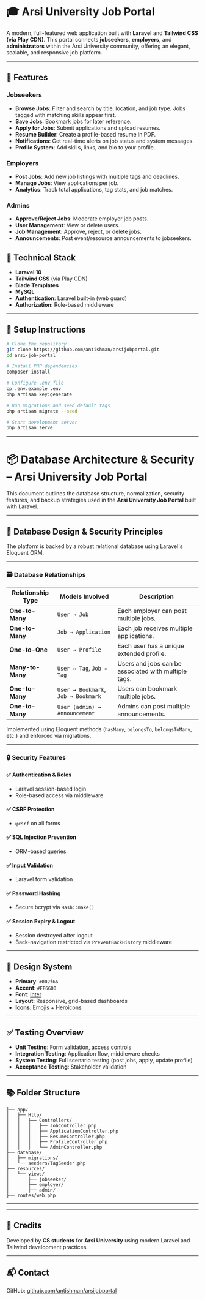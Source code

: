 # 🎓 Arsi University Job Portal

A modern, full-featured web application built with **Laravel** and **Tailwind CSS (via Play CDN)**. This portal connects **jobseekers**, **employers**, and **administrators** within the Arsi University community, offering an elegant, scalable, and responsive job platform.

---

## 🚀 Features

### Jobseekers
- **Browse Jobs**: Filter and search by title, location, and job type. Jobs tagged with matching skills appear first.
- **Save Jobs**: Bookmark jobs for later reference.
- **Apply for Jobs**: Submit applications and upload resumes.
- **Resume Builder**: Create a profile-based resume in PDF.
- **Notifications**: Get real-time alerts on job status and system messages.
- **Profile System**: Add skills, links, and bio to your profile.

### Employers
- **Post Jobs**: Add new job listings with multiple tags and deadlines.
- **Manage Jobs**: View applications per job.
- **Analytics**: Track total applications, tag stats, and job matches.

### Admins
- **Approve/Reject Jobs**: Moderate employer job posts.
- **User Management**: View or delete users.
- **Job Management**: Approve, reject, or delete jobs.
- **Announcements**: Post event/resource announcements to jobseekers.

## 🧱 Technical Stack

- **Laravel 10**
- **Tailwind CSS** (via Play CDN)
- **Blade Templates**
- **MySQL**
- **Authentication**: Laravel built-in (web guard)
- **Authorization**: Role-based middleware

---
## 🧰 Setup Instructions

```bash
# Clone the repository
git clone https://github.com/antishman/arsijobportal.git
cd arsi-job-portal

# Install PHP dependencies
composer install

# Configure .env file
cp .env.example .env
php artisan key:generate

# Run migrations and seed default tags
php artisan migrate --seed

# Start development server
php artisan serve
```

---

# 📦 Database Architecture & Security – Arsi University Job Portal

This document outlines the database structure, normalization, security features, and backup strategies used in the **Arsi University Job Portal** built with Laravel.

---

## 🔐 Database Design & Security Principles

The platform is backed by a robust relational database using Laravel's Eloquent ORM.

---

### 🗃️ Database Relationships

| Relationship Type  | Models Involved                       | Description |
|--------------------|----------------------------------------|-------------|
| **One-to-Many**    | `User → Job`                           | Each employer can post multiple jobs. |
| **One-to-Many**    | `Job → Application`                    | Each job receives multiple applications. |
| **One-to-One**     | `User → Profile`                       | Each user has a unique extended profile. |
| **Many-to-Many**   | `User ↔ Tag`, `Job ↔ Tag`              | Users and jobs can be associated with multiple tags. |
| **One-to-Many**    | `User → Bookmark`, `Job → Bookmark`    | Users can bookmark multiple jobs. |
| **One-to-Many**    | `User (admin) → Announcement`          | Admins can post multiple announcements. |

Implemented using Eloquent methods (`hasMany`, `belongsTo`, `belongsToMany`, etc.) and enforced via migrations.

---


### 🔒 Security Features

#### ✅ Authentication & Roles
- Laravel session-based login
- Role-based access via middleware

#### ✅ CSRF Protection
- `@csrf` on all forms

#### ✅ SQL Injection Prevention
- ORM-based queries

#### ✅ Input Validation
- Laravel form validation

#### ✅ Password Hashing
- Secure bcrypt via `Hash::make()`

#### ✅ Session Expiry & Logout
- Session destroyed after logout
- Back-navigation restricted via `PreventBackHistory` middleware

---

## 🎨 Design System

- **Primary**: `#002f66`
- **Accent**: `#FF6600`
- **Font**: [Inter](https://fonts.google.com/specimen/Inter)
- **Layout**: Responsive, grid-based dashboards
- **Icons**: Emojis + Heroicons

---

## ✅ Testing Overview

- **Unit Testing**: Form validation, access controls
- **Integration Testing**: Application flow, middleware checks
- **System Testing**: Full scenario testing (post jobs, apply, update profile)
- **Acceptance Testing**: Stakeholder validation

---

## 📚 Folder Structure

```
├── app/
│   ├── Http/
│   │   ├── Controllers/
│   │   │   ├── JobController.php
│   │   │   ├── ApplicationController.php
│   │   │   ├── ResumeController.php
│   │   │   ├── ProfileController.php
│   │   │   └── AdminController.php
├── database/
│   ├── migrations/
│   └── seeders/TagSeeder.php
├── resources/
│   └── views/
│       ├── jobseeker/
│       ├── employer/
│       ├── admin/
├── routes/web.php
```

---
---

## 🙌 Credits

Developed by **CS students** for **Arsi University** using modern Laravel and Tailwind development practices.

---

## 📬 Contact

GitHub: [github.com/antishman/arsijobportal](https://github.com/antishman/arsijobportal)


